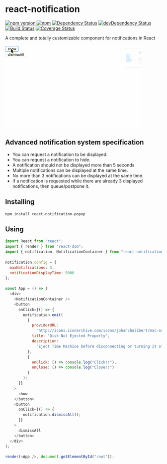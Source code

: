 # react-notification

[![npm version](https://badge.fury.io/js/react-notification-popup.svg)](http://badge.fury.io/js/react-notification-popup) [![npm](https://img.shields.io/npm/dm/react-notification-popup.svg)](https://www.npmjs.com/package/react-notification-popup) [![Dependency Status](https://david-dm.org/igorprado/react-notification-popup.svg)](https://david-dm.org/igorprado/react-notification-popup) [![devDependency Status](https://david-dm.org/igorprado/react-notification-popup/dev-status.svg)](https://david-dm.org/igorprado/react-notification-popup#info=devDependencies) [![Build Status](https://travis-ci.org/igorprado/react-notification-popup.svg?branch=master)](https://travis-ci.org/igorprado/react-notification-popup) [![Coverage Status](https://coveralls.io/repos/igorprado/react-notification-popup/badge.svg?branch=master&service=github)](https://coveralls.io/github/igorprado/react-notification-popup?branch=master)

A complete and totally customizable component for notifications in React

![](react-notification.gif)

## Advanced notification system specification

- You can request a notification to be displayed.
- You can request a notification to hide.
- A notification should not be displayed more than 5 seconds.
- Multiple notifications can be displayed at the same time.
- No more than 3 notifications can be displayed at the same time.
- If a notification is requested while there are already 3 displayed notifications, then queue/postpone it.

## Installing

```
npm install react-notification-popup
```

## Using

```js
import React from "react";
import { render } from "react-dom";
import { notification, NotificationContainer } from "react-notification-popup";

notification.config = {
  maxNotifications: 3,
  notificationDisplayTime: 5000
};

const App = () => (
  <div>
    <NotificationContainer />
    <button
      onClick={() => {
        notification.emit(
          {
            providerURL:
              "http://icons.iconarchive.com/icons/johanchalibert/mac-osx-yosemite/1024/finder-icon.png",
            title: "Disk Not Ejected Properly",
            description:
              "Eject Time Machine before disconnecting or turning it off"
          },
          {
            onClick: () => console.log("Click!!"),
            onClose: () => console.log("Close!!")
          }
        );
      }}
    >
      show
    </button>
    <button
      onClick={() => {
        notification.dismissAll();
      }}
    >
      dismissAll
    </button>
  </div>
);

render(<App />, document.getElementById("root"));
```
